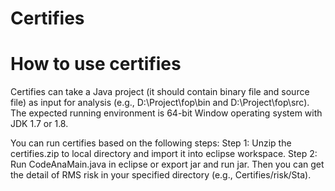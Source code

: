 # Certifies
# How to use certifies
Certifies can take a Java project (it should contain binary file and source file) as input for analysis (e.g., D:\Project\fop\bin and D:\Project\fop\src). The expected running environment is 64-bit Window operating system with JDK 1.7 or 1.8.

You can run certifies based on the following steps:
Step 1: Unzip the certifies.zip to local directory and import it into eclipse workspace.
Step 2: Run CodeAnaMain.java in eclipse or export jar and run jar.
Then you can get the detail of RMS risk in your specified directory (e.g., Certifies/risk/Sta).
